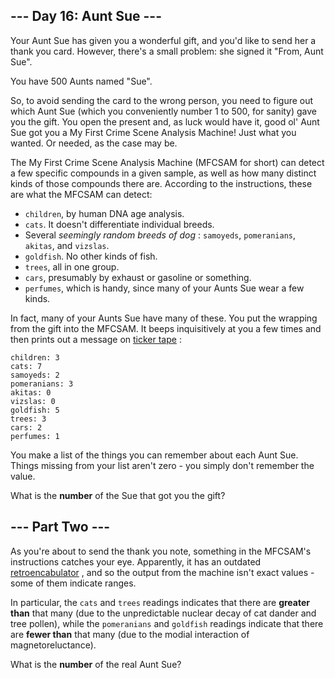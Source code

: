## --- Day 16: Aunt Sue ---
Your Aunt Sue has given you a wonderful gift, and you'd like to send her a thank you card.  However, there's a small problem: she signed it "From, Aunt Sue".

You have 500 Aunts named "Sue".

So, to avoid sending the card to the wrong person, you need to figure out which Aunt Sue (which you conveniently number 1 to 500, for sanity) gave you the gift.  You open the present and, as luck would have it, good ol' Aunt Sue got you a My First Crime Scene Analysis Machine!  Just what you wanted.  Or needed, as the case may be.

The My First Crime Scene Analysis Machine (MFCSAM for short) can detect a few specific compounds in a given sample, as well as how many distinct kinds of those compounds there are. According to the instructions, these are what the MFCSAM can detect:


- `children`, by human DNA age analysis.
- `cats`.  It doesn't differentiate individual breeds.
- Several  *seemingly random breeds of dog* : `samoyeds`, `pomeranians`, `akitas`, and `vizslas`.
- `goldfish`.  No other kinds of fish.
- `trees`, all in one group.
- `cars`, presumably by exhaust or gasoline or something.
- `perfumes`, which is handy, since many of your Aunts Sue wear a few kinds.

In fact, many of your Aunts Sue have many of these.  You put the wrapping from the gift into the MFCSAM.  It beeps inquisitively at you a few times and then prints out a message on  [ticker tape](https://en.wikipedia.org/wiki/Ticker_tape) :

```
children: 3
cats: 7
samoyeds: 2
pomeranians: 3
akitas: 0
vizslas: 0
goldfish: 5
trees: 3
cars: 2
perfumes: 1
```
You make a list of the things you can remember about each Aunt Sue.  Things missing from your list aren't zero - you simply don't remember the value.

What is the  **number**  of the Sue that got you the gift?

## --- Part Two ---
As you're about to send the thank you note, something in the MFCSAM's instructions catches your eye.  Apparently, it has an outdated  [retroencabulator](https://www.youtube.com/watch?v=RXJKdh1KZ0w) , and so the output from the machine isn't exact values - some of them indicate ranges.

In particular, the `cats` and `trees` readings indicates that there are  **greater than**  that many (due to the unpredictable nuclear decay of cat dander and tree pollen), while the `pomeranians` and `goldfish` readings indicate that there are  **fewer than**  that many (due to the modial interaction of magnetoreluctance).

What is the  **number**  of the real Aunt Sue?

